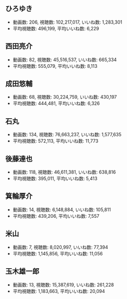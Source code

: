 ## ひろゆき

-   動画数: 206, 視聴数: 102,217,017, いいね数: 1,283,301
-   平均視聴数: 496,199, 平均いいね数: 6,229

## 西田亮介

-   動画数: 82, 視聴数: 45,516,537, いいね数: 665,334
-   平均視聴数: 555,079, 平均いいね数: 8,113

## 成田悠輔

-   動画数: 68, 視聴数: 30,224,759, いいね数: 430,197
-   平均視聴数: 444,481, 平均いいね数: 6,326

## 石丸

-   動画数: 134, 視聴数: 76,663,237, いいね数: 1,577,635
-   平均視聴数: 572,113, 平均いいね数: 11,773

## 後藤達也

-   動画数: 118, 視聴数: 46,611,381, いいね数: 638,816
-   平均視聴数: 395,011, 平均いいね数: 5,413

## 箕輪厚介

-   動画数: 14, 視聴数: 6,148,884, いいね数: 105,811
-   平均視聴数: 439,206, 平均いいね数: 7,557

## 米山

-   動画数: 7, 視聴数: 8,020,997, いいね数: 77,394
-   平均視聴数: 1,145,856, 平均いいね数: 11,056

## 玉木雄一郎

-   動画数: 13, 視聴数: 15,387,619, いいね数: 261,228
-   平均視聴数: 1,183,663, 平均いいね数: 20,094
